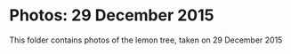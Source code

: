 # Photos: 29 December 2015 

This folder contains photos of the lemon tree, taken on 29 December 2015
